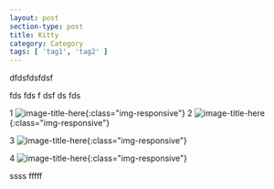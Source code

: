 ```yaml
---
layout: post
section-type: post
title: Kitty
category: Category
tags: [ 'tag1', 'tag2' ]
---
```


dfdsfdsfdsf

fds
fds
f
dsf
ds
fds

1
![image-title-here](img/intro-bg6.jpg){:class="img-responsive"}
2
![image-title-here](/img/intro-bg6.jpg){:class="img-responsive"}

3
![image-title-here](/nu-blog/img/intro-bg6.jpg){:class="img-responsive"}

4
![image-title-here]({{site.baseurl}}img/intro-bg6.jpg){:class="img-responsive"}

ssss
fffff